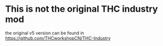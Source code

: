 # This is not the original THC industry mod
the original v5 version can be found in https://github.com/THCworkshopCN/THC-Industry